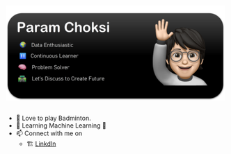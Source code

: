 ![intro_card](https://github.com/paramchoksi/paramchoksi/blob/main/welcome.png?raw=true)

##
- 🏸 Love to play Badminton.
- 📖 Learning Machine Learning 🤖
- 📫 Connect with me on 
    * 🏗️ [LinkdIn](https://www.linkedin.com/in/param-choksi-9b95b214a/)

<!--
paramchoksi/paramchoksi is a ✨ special ✨ repository because its `README.md` (this file) appears on your GitHub profile.
You can click the Preview link to take a look at your changes.
--->
